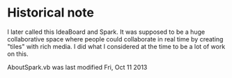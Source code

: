 # Historical note

I later called this IdeaBoard and Spark. It was supposed to be a huge collaborative space where people could collaborate in real time by creating "tiles" with rich media. I did what I considered at the time to be a lot of work on this.

AboutSpark.vb was last modified Fri, Oct 11 2013

